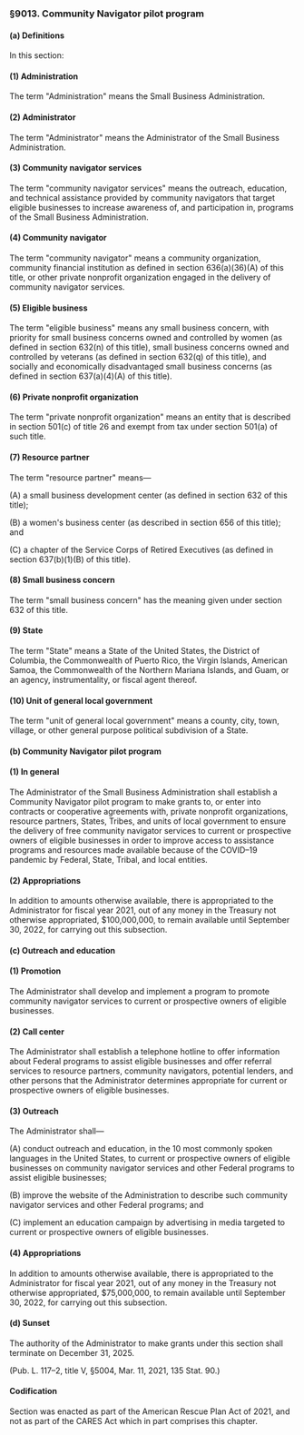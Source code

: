 ### §9013. Community Navigator pilot program ###

#### (a) Definitions ####

In this section:

#### (1) Administration ####

The term "Administration" means the Small Business Administration.

#### (2) Administrator ####

The term "Administrator" means the Administrator of the Small Business Administration.

#### (3) Community navigator services ####

The term "community navigator services" means the outreach, education, and technical assistance provided by community navigators that target eligible businesses to increase awareness of, and participation in, programs of the Small Business Administration.

#### (4) Community navigator ####

The term "community navigator" means a community organization, community financial institution as defined in section 636(a)(36)(A) of this title, or other private nonprofit organization engaged in the delivery of community navigator services.

#### (5) Eligible business ####

The term "eligible business" means any small business concern, with priority for small business concerns owned and controlled by women (as defined in section 632(n) of this title), small business concerns owned and controlled by veterans (as defined in section 632(q) of this title), and socially and economically disadvantaged small business concerns (as defined in section 637(a)(4)(A) of this title).

#### (6) Private nonprofit organization ####

The term "private nonprofit organization" means an entity that is described in section 501(c) of title 26 and exempt from tax under section 501(a) of such title.

#### (7) Resource partner ####

The term "resource partner" means—

(A) a small business development center (as defined in section 632 of this title);

(B) a women's business center (as described in section 656 of this title); and

(C) a chapter of the Service Corps of Retired Executives (as defined in section 637(b)(1)(B) of this title).

#### (8) Small business concern ####

The term "small business concern" has the meaning given under section 632 of this title.

#### (9) State ####

The term "State" means a State of the United States, the District of Columbia, the Commonwealth of Puerto Rico, the Virgin Islands, American Samoa, the Commonwealth of the Northern Mariana Islands, and Guam, or an agency, instrumentality, or fiscal agent thereof.

#### (10) Unit of general local government ####

The term "unit of general local government" means a county, city, town, village, or other general purpose political subdivision of a State.

#### (b) Community Navigator pilot program ####

#### (1) In general ####

The Administrator of the Small Business Administration shall establish a Community Navigator pilot program to make grants to, or enter into contracts or cooperative agreements with, private nonprofit organizations, resource partners, States, Tribes, and units of local government to ensure the delivery of free community navigator services to current or prospective owners of eligible businesses in order to improve access to assistance programs and resources made available because of the COVID–19 pandemic by Federal, State, Tribal, and local entities.

#### (2) Appropriations ####

In addition to amounts otherwise available, there is appropriated to the Administrator for fiscal year 2021, out of any money in the Treasury not otherwise appropriated, $100,000,000, to remain available until September 30, 2022, for carrying out this subsection.

#### (c) Outreach and education ####

#### (1) Promotion ####

The Administrator shall develop and implement a program to promote community navigator services to current or prospective owners of eligible businesses.

#### (2) Call center ####

The Administrator shall establish a telephone hotline to offer information about Federal programs to assist eligible businesses and offer referral services to resource partners, community navigators, potential lenders, and other persons that the Administrator determines appropriate for current or prospective owners of eligible businesses.

#### (3) Outreach ####

The Administrator shall—

(A) conduct outreach and education, in the 10 most commonly spoken languages in the United States, to current or prospective owners of eligible businesses on community navigator services and other Federal programs to assist eligible businesses;

(B) improve the website of the Administration to describe such community navigator services and other Federal programs; and

(C) implement an education campaign by advertising in media targeted to current or prospective owners of eligible businesses.

#### (4) Appropriations ####

In addition to amounts otherwise available, there is appropriated to the Administrator for fiscal year 2021, out of any money in the Treasury not otherwise appropriated, $75,000,000, to remain available until September 30, 2022, for carrying out this subsection.

#### (d) Sunset ####

The authority of the Administrator to make grants under this section shall terminate on December 31, 2025.

(Pub. L. 117–2, title V, §5004, Mar. 11, 2021, 135 Stat. 90.)

#### Codification ####

Section was enacted as part of the American Rescue Plan Act of 2021, and not as part of the CARES Act which in part comprises this chapter.